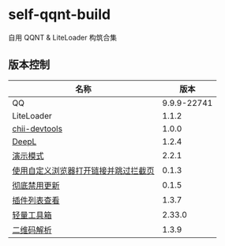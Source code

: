 # self-qqnt-build
自用 QQNT &amp; LiteLoader 构筑合集

## 版本控制
| 名称 | 版本 |
| -------- | -------- |
| QQ | 9.9.9-22741 |
| LiteLoader | 1.1.2 |
| [chii-devtools](https://github.com/mo-jinran/chii-devtools) | 1.0.0 |
| [DeepL](https://github.com/MUKAPP/LiteLoaderQQNT-DeepL) | 1.2.4 |
| [演示模式](https://github.com/qianxuu/LiteLoaderQQNT-Plugin-Demo-Mode) | 2.2.1 |
| [使用自定义浏览器打开链接并跳过拦截页](https://github.com/xh321/LiteLoaderQQNT-Directly-Jump) | 0.1.3 |
| [彻底禁用更新](https://github.com/xh321/LiteLoaderQQNT-Kill-Update) | 0.1.5 |
| [插件列表查看](https://github.com/ltxhhz/LL-plugin-list-viewer) | 1.3.7 |
| [轻量工具箱](https://github.com/xiyuesaves/LiteLoaderQQNT-lite_tools) | 2.33.0 |
| [二维码解析](https://github.com/xh321/LiteLoaderQQNT-QR-Decode) | 1.3.9 |
